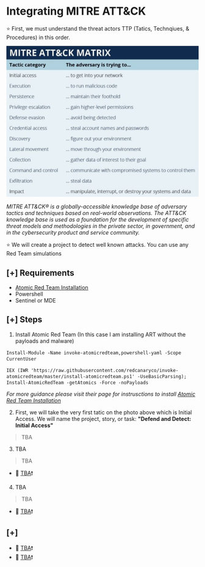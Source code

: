 # Integrating MITRE ATT&CK

:star: First, we must understand the threat actors TTP (Tatics, Technqiues, & Procedures) in this order. 

![Photo](https://github.com/nguyentimmy/Detection-Engineering/blob/main/1%20-%20Automating%20MITRE%20ATT%26CK%20Using%20Atomic%20Red%20Team/Photos/MITRE.png)

*MITRE ATT&CK® is a globally-accessible knowledge base of adversary tactics and techniques based on real-world observations. The ATT&CK knowledge base is used as a foundation for the development of specific threat models and methodologies in the private sector, in government, and in the cybersecurity product and service community.*

:star: We will create a project to detect well known attacks. You can use any Red Team simulations

## [+] Requirements 
- [Atomic Red Team Installation](https://github.com/redcanaryco/invoke-atomicredteam/wiki/Installing-Invoke-AtomicRedTeam#install-execution-framework-and-atomics-folder)
- Powershell 
- Sentinel or MDE

## [+] Steps
1. Install Atomic Red Team (In this case I am installing ART without the payloads and malware)
```
Install-Module -Name invoke-atomicredteam,powershell-yaml -Scope CurrentUser
```
```
IEX (IWR 'https://raw.githubusercontent.com/redcanaryco/invoke-atomicredteam/master/install-atomicredteam.ps1' -UseBasicParsing);
Install-AtomicRedTeam -getAtomics -Force -noPayloads
```
*For more guidance please visit their page for instrusctions to install [Atomic Red Team Installation](https://github.com/redcanaryco/invoke-atomicredteam/wiki/Installing-Invoke-AtomicRedTeam#install-execution-framework-and-atomics-folder)*

2. First, we will take the very first tatic on the photo above which is Initial Access. We will name the project, story, or task: 
**"Defend and Detect: Initial Access"**
  > TBA

3. TBA
  > TBA
  - :link: [TBA]():exclamation:

4. TBA
  > TBA
  - :link: [TBA]():exclamation:


## [+] 
- :link: [TBA]():exclamation:
- :link: [TBA]():exclamation:
